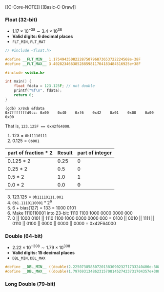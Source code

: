 
[[C-Core-NOTE]]
[[Basic-C-Draw]]

### Float (32-bit)
- $1.17\times 10^{-38}\sim3.4\times 10^{38}$
- **Valid digits: 6 decimal places**
- `FLT_MIN`, `FLT_MAT`

```c
// #include <float.h>

#define __FLT_MIN__ 1.17549435082228750796873653722224568e-38F
#define __FLT_MAX__ 3.40282346638528859811704183484516925e+38F
```

```c
#include <stdio.h>

int main() {
	float fdata = 123.125F; // not double
	printf("%f\n", fdata);
	return 0;
}
```
```gdb
(gdb) x/8xb &fdata
0x7fffffffd9cc: 0x00    0x40    0xf6    0x42    0x01    0x00    0x00    0x00
```

That is, `123.125F == 0x42f64000`.

1. $123 = \texttt{0b11110111}$
2. $0.125 = \texttt{0b001}$

| part of fraction * 2 | Result | part of integer |
| -------------------- | ------ | --------------- |
| 0.125 * 2            | 0.25   | 0               |
| 0.25 * 2                     | 0.5       | 0                |
| 0.5 * 2                     | 1.0       | 1                |
| 0.0 * 2                     | 0.0       | ~~0~~                |

3. $123.125 = \texttt{0b11110111.001}$
4. $\texttt{0b1.1110110001} * 2^6$
5. 6 + bias(127) = 133 = 1000 0101
6. Make 1110110001 into 23-bit: 1110 1100 1000 0000 0000 000
7. 0 || 1000 0101 || 1110 1100 1000 0000 0000 000 = 0100 || 0010 || 1111 || 0110 || 0100 || 0000 || 0000 || 0000 = 0x42F64000

### Double (64-bit)
- $2.22\times 10^{-308}\sim1.79\times 10^{308}$
- **Valid digits: 15 decimal places**
- `DBL_MIN`, `DBL_MAX`

```c
#define __DBL_MIN__ ((double)2.22507385850720138309023271733240406e-308L)
#define __DBL_MAX__ ((double)1.79769313486231570814527423731704357e+308L)
```

### Long Double (79-bit)
